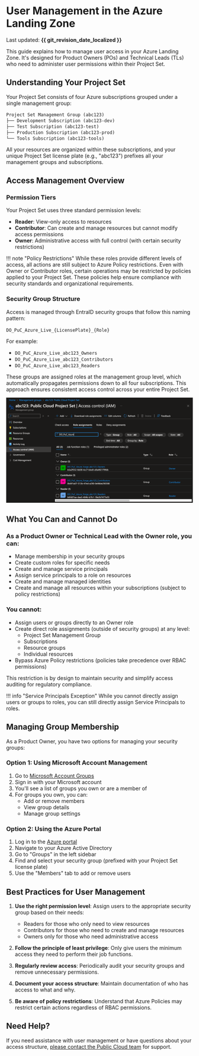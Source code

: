 # User Management in the Azure Landing Zone

Last updated: **{{ git_revision_date_localized }}**

This guide explains how to manage user access in your Azure Landing Zone. It's designed for Product Owners (POs) and Technical Leads (TLs) who need to administer user permissions within their Project Set.

## Understanding Your Project Set

Your Project Set consists of four Azure subscriptions grouped under a single management group:

```
Project Set Management Group (abc123)
├── Development Subscription (abc123-dev)
├── Test Subscription (abc123-test)
├── Production Subscription (abc123-prod)
└── Tools Subscription (abc123-tools)
```

All your resources are organized within these subscriptions, and your unique Project Set license plate (e.g., "abc123") prefixes all your management groups and subscriptions.

## Access Management Overview

### Permission Tiers

Your Project Set uses three standard permission levels:

- **Reader**: View-only access to resources
- **Contributor**: Can create and manage resources but cannot modify access permissions
- **Owner**: Administrative access with full control (with certain security restrictions)

!!! note "Policy Restrictions"
    While these roles provide different levels of access, all actions are still subject to Azure Policy restrictions. Even with Owner or Contributor roles, certain operations may be restricted by policies applied to your Project Set. These policies help ensure compliance with security standards and organizational requirements.

### Security Group Structure

Access is managed through EntraID security groups that follow this naming pattern:

`DO_PuC_Azure_Live_{LicensePlate}_{Role}`

For example:
- `DO_PuC_Azure_Live_abc123_Owners`
- `DO_PuC_Azure_Live_abc123_Contributors`
- `DO_PuC_Azure_Live_abc123_Readers`

These groups are assigned roles at the management group level, which automatically propagates permissions down to all four subscriptions. This approach ensures consistent access control across your entire Project Set.

![Management Group IAM](../images/management-group-iam.png)

## What You Can and Cannot Do

### As a Product Owner or Technical Lead with the Owner role, you can:

- Manage membership in your security groups
- Create custom roles for specific needs
- Create and manage service principals
- Assign service principals to a role on resources
- Create and manage managed identities
- Create and manage all resources within your subscriptions (subject to policy restrictions)

### You cannot:

- Assign users or groups directly to an Owner role
- Create direct role assignments (outside of security groups) at any level:
  - Project Set Management Group
  - Subscriptions
  - Resource groups
  - Individual resources
- Bypass Azure Policy restrictions (policies take precedence over RBAC permissions)

This restriction is by design to maintain security and simplify access auditing for regulatory compliance.

!!! info "Service Principals Exception"
    While you cannot directly assign users or groups to roles, you can still directly assign Service Principals to roles.

## Managing Group Membership

As a Product Owner, you have two options for managing your security groups:

### Option 1: Using Microsoft Account Management

1. Go to [Microsoft Account Groups](https://myaccount.microsoft.com/groups)
2. Sign in with your Microsoft account
3. You'll see a list of groups you own or are a member of
4. For groups you own, you can:
   - Add or remove members
   - View group details
   - Manage group settings

### Option 2: Using the Azure Portal

1. Log in to the [Azure portal](https://portal.azure.com)
2. Navigate to your Azure Active Directory
3. Go to "Groups" in the left sidebar
4. Find and select your security group (prefixed with your Project Set license plate)
5. Use the "Members" tab to add or remove users

## Best Practices for User Management

1. **Use the right permission level**: Assign users to the appropriate security group based on their needs:
   - Readers for those who only need to view resources
   - Contributors for those who need to create and manage resources
   - Owners only for those who need administrative access

2. **Follow the principle of least privilege**: Only give users the minimum access they need to perform their job functions.

3. **Regularly review access**: Periodically audit your security groups and remove unnecessary permissions.

4. **Document your access structure**: Maintain documentation of who has access to what and why.

5. **Be aware of policy restrictions**: Understand that Azure Policies may restrict certain actions regardless of RBAC permissions.

## Need Help?

If you need assistance with user management or have questions about your access structure, [please contact the Public Cloud team](https://citz-do.atlassian.net/servicedesk/customer/portal/3) for support.
